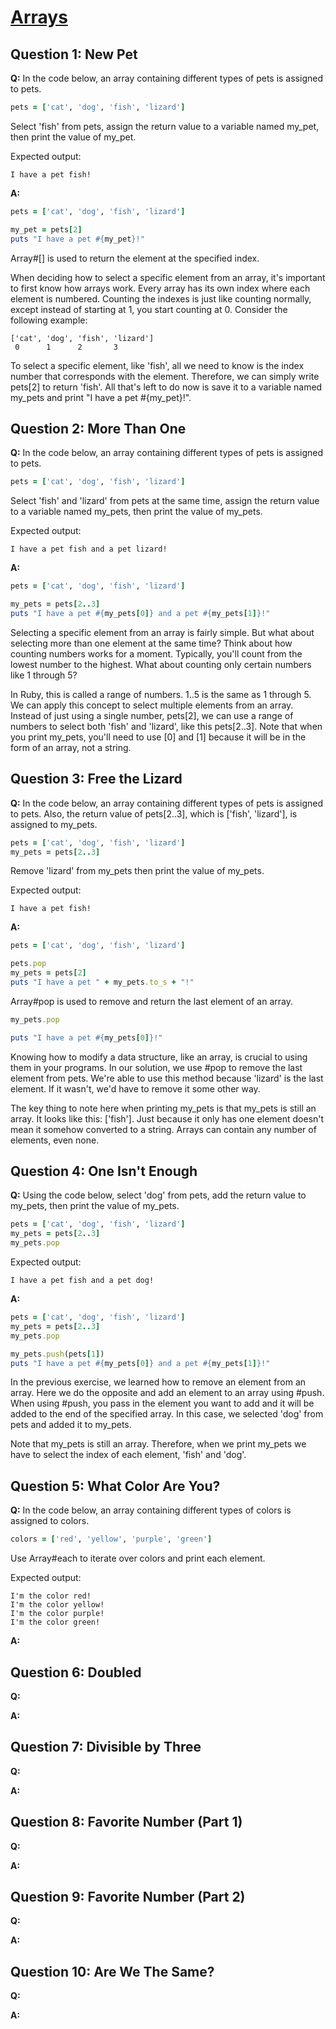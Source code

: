 # [Arrays](https://launchschool.com/exercise_sets/43b48b60)

## Question 1: New Pet

**Q:** In the code below, an array containing different types of pets is assigned to pets.

```ruby
pets = ['cat', 'dog', 'fish', 'lizard']
```

Select 'fish' from pets, assign the return value to a variable named my_pet, then print the value of my_pet.

Expected output:

```
I have a pet fish!
```

**A:**

```ruby
pets = ['cat', 'dog', 'fish', 'lizard']

my_pet = pets[2]
puts "I have a pet #{my_pet}!"
```

Array#[] is used to return the element at the specified index.

When deciding how to select a specific element from an array, it's important to first know how arrays work. Every array has its own index where each element is numbered. Counting the indexes is just like counting normally, except instead of starting at 1, you start counting at 0. Consider the following example:

```
['cat', 'dog', 'fish', 'lizard']
 0      1      2       3
```

To select a specific element, like 'fish', all we need to know is the index number that corresponds with the element. Therefore, we can simply write pets[2] to return 'fish'. All that's left to do now is save it to a variable named my_pets and print "I have a pet #{my_pet}!".

## Question 2: More Than One

**Q:** In the code below, an array containing different types of pets is assigned to pets.

```ruby
pets = ['cat', 'dog', 'fish', 'lizard']
```

Select 'fish' and 'lizard' from pets at the same time, assign the return value to a variable named my_pets, then print the value of my_pets.

Expected output:

```
I have a pet fish and a pet lizard!
```

**A:**

```ruby
pets = ['cat', 'dog', 'fish', 'lizard']

my_pets = pets[2..3]
puts "I have a pet #{my_pets[0]} and a pet #{my_pets[1]}!"
```

Selecting a specific element from an array is fairly simple. But what about selecting more than one element at the same time? Think about how counting numbers works for a moment. Typically, you'll count from the lowest number to the highest. What about counting only certain numbers like 1 through 5?

In Ruby, this is called a range of numbers. 1..5 is the same as 1 through 5. We can apply this concept to select multiple elements from an array. Instead of just using a single number, pets[2], we can use a range of numbers to select both 'fish' and 'lizard', like this pets[2..3]. Note that when you print my_pets, you'll need to use [0] and [1] because it will be in the form of an array, not a string.

## Question 3: Free the Lizard

**Q:** In the code below, an array containing different types of pets is assigned to pets. Also, the return value of pets[2..3], which is ['fish', 'lizard'], is assigned to my_pets.

```ruby
pets = ['cat', 'dog', 'fish', 'lizard']
my_pets = pets[2..3]
```

Remove 'lizard' from my_pets then print the value of my_pets.

Expected output:

```
I have a pet fish!
```

**A:**

```ruby
pets = ['cat', 'dog', 'fish', 'lizard']

pets.pop
my_pets = pets[2]
puts "I have a pet " + my_pets.to_s + "!"
```

Array#pop is used to remove and return the last element of an array.

```ruby
my_pets.pop

puts "I have a pet #{my_pets[0]}!"
```

Knowing how to modify a data structure, like an array, is crucial to using them in your programs. In our solution, we use #pop to remove the last element from pets. We're able to use this method because 'lizard' is the last element. If it wasn't, we'd have to remove it some other way.

The key thing to note here when printing my_pets is that my_pets is still an array. It looks like this: ['fish']. Just because it only has one element doesn't mean it somehow converted to a string. Arrays can contain any number of elements, even none.

## Question 4: One Isn't Enough

**Q:** Using the code below, select 'dog' from pets, add the return value to my_pets, then print the value of my_pets.

```ruby
pets = ['cat', 'dog', 'fish', 'lizard']
my_pets = pets[2..3]
my_pets.pop
```

Expected output:

```
I have a pet fish and a pet dog!
```

**A:**

```ruby
pets = ['cat', 'dog', 'fish', 'lizard']
my_pets = pets[2..3]
my_pets.pop

my_pets.push(pets[1])
puts "I have a pet #{my_pets[0]} and a pet #{my_pets[1]}!"
```

In the previous exercise, we learned how to remove an element from an array. Here we do the opposite and add an element to an array using #push. When using #push, you pass in the element you want to add and it will be added to the end of the specified array. In this case, we selected 'dog' from pets and added it to my_pets.

Note that my_pets is still an array. Therefore, when we print my_pets we have to select the index of each element, 'fish' and 'dog'.

## Question 5: What Color Are You?

**Q:** In the code below, an array containing different types of colors is assigned to colors.

```ruby
colors = ['red', 'yellow', 'purple', 'green']
```

Use Array#each to iterate over colors and print each element.

Expected output:

```
I'm the color red!
I'm the color yellow!
I'm the color purple!
I'm the color green!
```

**A:**


## Question 6: Doubled

**Q:**

**A:**

## Question 7: Divisible by Three

**Q:**

**A:**


## Question 8: Favorite Number (Part 1)

**Q:**

**A:**

## Question 9: Favorite Number (Part 2)

**Q:**

**A:**


## Question 10: Are We The Same?

**Q:**

**A:**
